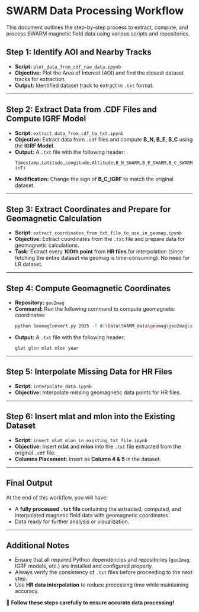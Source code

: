 # **SWARM Data Processing Workflow**

This document outlines the step-by-step process to extract, compute, and process SWARM magnetic field data using various scripts and repositories.

## **Step 1: Identify AOI and Nearby Tracks**
- **Script:** `plot_data_from_cdf_raw_data.ipynb`
- **Objective:** Plot the Area of Interest (AOI) and find the closest dataset tracks for extraction.
- **Output:** Identified dataset track to extract in `.txt` format.

---

## **Step 2: Extract Data from .CDF Files and Compute IGRF Model**
- **Script:** `extract_data_from_cdf_to_txt.ipynb`
- **Objective:** Extract data from `.cdf` files and compute **B_N, B_E, B_C** using the **IGRF Model**.
- **Output:** A `.txt` file with the following header:
  ```
  Timestamp,Latitude,Longitude,Altitude,B_N_SWARM,B_E_SWARM,B_C_SWARM,B_N_IGRF,B_E_IGRF,B_C_IGRF (nT)
  ```
- **Modification:** Change the sign of **B_C_IGRF** to match the original dataset.

---

## **Step 3: Extract Coordinates and Prepare for Geomagnetic Calculation**
- **Script:** `extract_coordinates_from_txt_file_to_use_in_geomag.ipynb`
- **Objective:** Extract coordinates from the `.txt` file and prepare data for geomagnetic calculations.
- **Task:** Extract every **100th point** from **HR files** for interpolation (since fetching the entire dataset via geomag is time-consuming). No need for LR dataset.

---

## **Step 4: Compute Geomagnetic Coordinates**
- **Repository:** `geo2mag`
- **Command:** Run the following command to compute geomagnetic coordinates:
  ```sh
  python GeomagConvert.py 2025 -f d:\Data\SWARM_data\geomag\geo2mag\santorini_island\coordinates_SW_OPER_MAGC_LR_1B_20250128T000000_20250128T235959_0606_MDR_MAG_LR.txt geomag
  ```
- **Output:** A `.txt` file with the following header:
  ```
  glat glon mlat mlon year
  ```

---

## **Step 5: Interpolate Missing Data for HR Files**
- **Script:** `interpolate_data.ipynb`
- **Objective:** Interpolate missing geomagnetic data points for HR files.

---

## **Step 6: Insert mlat and mlon into the Existing Dataset**
- **Script:** `insert_mlat_mlon_in_existing_txt_file.ipynb`
- **Objective:** Insert **mlat** and **mlon** into the `.txt` file extracted from the original `.cdf` file.
- **Columns Placement:** Insert as **Column 4 & 5** in the dataset.

---

## **Final Output**
At the end of this workflow, you will have:
- A **fully processed `.txt` file** containing the extracted, computed, and interpolated magnetic field data with geomagnetic coordinates.
- Data ready for further analysis or visualization.

---

## **Additional Notes**
- Ensure that all required Python dependencies and repositories (`geo2mag`, IGRF models, etc.) are installed and configured properly.
- Always verify the consistency of `.txt` files before proceeding to the next step.
- Use **HR data interpolation** to reduce processing time while maintaining accuracy.

🚀 **Follow these steps carefully to ensure accurate data processing!**

